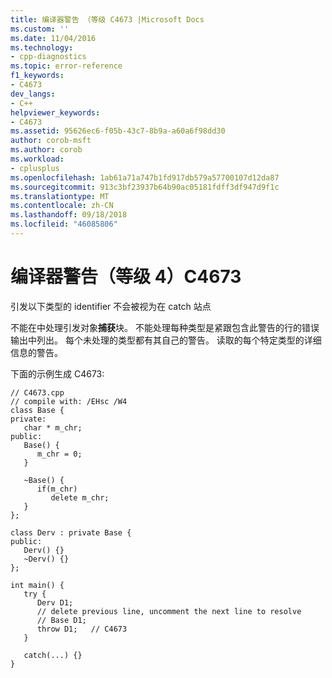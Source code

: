 ```yaml
---
title: 编译器警告 （等级 C4673 |Microsoft Docs
ms.custom: ''
ms.date: 11/04/2016
ms.technology:
- cpp-diagnostics
ms.topic: error-reference
f1_keywords:
- C4673
dev_langs:
- C++
helpviewer_keywords:
- C4673
ms.assetid: 95626ec6-f05b-43c7-8b9a-a60a6f98dd30
author: corob-msft
ms.author: corob
ms.workload:
- cplusplus
ms.openlocfilehash: 1ab61a71a747b1fd917db579a57700107d12da87
ms.sourcegitcommit: 913c3bf23937b64b90ac05181fdff3df947d9f1c
ms.translationtype: MT
ms.contentlocale: zh-CN
ms.lasthandoff: 09/18/2018
ms.locfileid: "46085806"
---
```

# <a name="compiler-warning-level-4-c4673"></a>编译器警告（等级 4）C4673

引发以下类型的 identifier 不会被视为在 catch 站点

不能在中处理引发对象**捕获**块。 不能处理每种类型是紧跟包含此警告的行的错误输出中列出。 每个未处理的类型都有其自己的警告。 读取的每个特定类型的详细信息的警告。

下面的示例生成 C4673:

```
// C4673.cpp
// compile with: /EHsc /W4
class Base {
private:
   char * m_chr;
public:
   Base() {
      m_chr = 0;
   }

   ~Base() {
      if(m_chr)
         delete m_chr;
   }
};

class Derv : private Base {
public:
   Derv() {}
   ~Derv() {}
};

int main() {
   try {
      Derv D1;
      // delete previous line, uncomment the next line to resolve
      // Base D1;
      throw D1;   // C4673
   }

   catch(...) {}
}
```